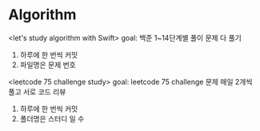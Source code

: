 # Algorithm

<let's study algorithm with Swift>
goal: 백준 1~14단계별 풀이 문제 다 풀기 

1. 하루에 한 번씩 커밋
2. 파일명은 문제 번호


<leetcode 75 challenge study> 
goal: leetcode 75 challenge 문제 매일 2개씩 풀고 서로 코드 리뷰 

1. 하루에 한 번씩 커밋 
2. 폴더명은 스터디 일 수 
